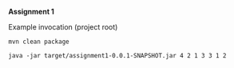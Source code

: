**Assignment 1**

Example invocation (project root)

`mvn clean package`

`java -jar target/assignment1-0.0.1-SNAPSHOT.jar 4 2 1 3 3 1 2`

